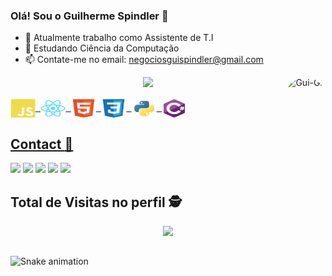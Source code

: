 ### Olá! Sou o Guilherme Spindler 👋



- 🔭 Atualmente trabalho como Assistente de T.I
- 🌱 Estudando Ciência da Computação
- 📫 Contate-me no email: negociosguispindler@gmail.com

<img align="right" alt="Gui-Gif" height="180" style="border-radius:80px;" src="https://cdn.discordapp.com/attachments/627318522795786250/894740294115926036/GIF_ANIMADO.gif">

<div align="center">
  <a href="https://github.com/guilhermespindler">
  
  <img height="180em" src="https://github-readme-stats.vercel.app/api?username=guilhermespindler&show_icons=true&theme=dark&include_all_commits=true&count_private=true"/>
</div>

<section>
 <kbd>
  <div>
  <div style="display: inline_block"><br>
  <img align="center" alt="Gui-Js" height="30" width="40" src="https://raw.githubusercontent.com/devicons/devicon/master/icons/javascript/javascript-plain.svg">
  <img align="center" alt="Gui-React" height="30" width="40" src="https://raw.githubusercontent.com/devicons/devicon/master/icons/react/react-original.svg">
  <img align="center" alt="Gui-HTML" height="30" width="40" src="https://raw.githubusercontent.com/devicons/devicon/master/icons/html5/html5-original.svg">
  <img align="center" alt="Gui-CSS" height="30" width="40" src="https://raw.githubusercontent.com/devicons/devicon/master/icons/css3/css3-original.svg">
  <img align="center" alt="Gui-Python" height="30" width="40" src="https://raw.githubusercontent.com/devicons/devicon/master/icons/python/python-original.svg">
  <img align="center" alt="Gui-Csharp" height="30" width="40" src="https://raw.githubusercontent.com/devicons/devicon/master/icons/csharp/csharp-original.svg">
 </kbd>
</section>
</div>
                                                                                 
## Contact :iphone:
    
 <div>
  <a href="https://instagram.com/guispindler" target="_blank"><img src="https://img.shields.io/badge/-Instagram-%23E4405F?style=for-the-badge&logo=instagram&logoColor=white" target="_blank"></a>
 	<a href="https://www.twitch.tv/GuiDaRave" target="_blank"><img src="https://img.shields.io/badge/Twitch-9146FF?style=for-the-badge&logo=twitch&logoColor=white" target="_blank"></a>
 <a href="https://discord.gg/TQ4PweqZEf" target="_blank"><img src="https://img.shields.io/badge/Discord-7289DA?style=for-the-badge&logo=discord&logoColor=white" target="_blank"></a> 
  <a href = "mailto:negociosguispindler@gmail.com"><img src="https://img.shields.io/badge/-Gmail-%23333?style=for-the-badge&logo=gmail&logoColor=white" target="_blank"></a>
  <a href="https://www.linkedin.com/in/guilherme-spindler-40a701132" target="_blank"><img src="https://img.shields.io/badge/-LinkedIn-%230077B5?style=for-the-badge&logo=linkedin&logoColor=white" target="_blank"></a> 
   
<p align="center"> 

 ## Total de Visitas no perfil :detective: <br>
 <p align="center"> 
   <img alingn="center" src="https://profile-counter.glitch.me/guilhermespindler/count.svg" />
 </p>

</p>

##
    
  ![Snake animation](https://github.com/guilhermespindler/guilhermespindler/blob/output/github-contribution-grid-snake.svg)
   
 </div>
